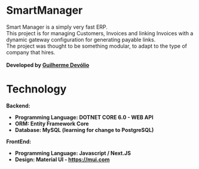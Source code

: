 # SmartManager
Smart Manager is a simply very fast ERP. 
<br>
This project is for managing Customers, Invoices and linking Invoices with a dynamic gateway configuration for generating payable links. <br>
The project was thought to be something modular, to adapt to the type of company that hires. <br><br>
<b> Developed by <b><a href="https://instagram.com/guilhermedevolio">Guilherme Devólio</a></b>
# Technology
<p>Backend: </p>
<ul>
  <li> <b>Programming Language:</b> DOTNET CORE 6.0 - WEB API </li>
  <li> <b>ORM:</b> Entity Framework Core </li>
  <li> <b>Database:</b> MySQL (learning for change to PostgreSQL) </li>
</ul>

<p>FrontEnd: </p>
<ul>
  <li> <b>Programming Language:</b> Javascript / Next.JS </li>
  <li> <b>Design:</b> Material UI - <a href="https://mui.com" target="_blank">https://mui.com</li>
</ul>

